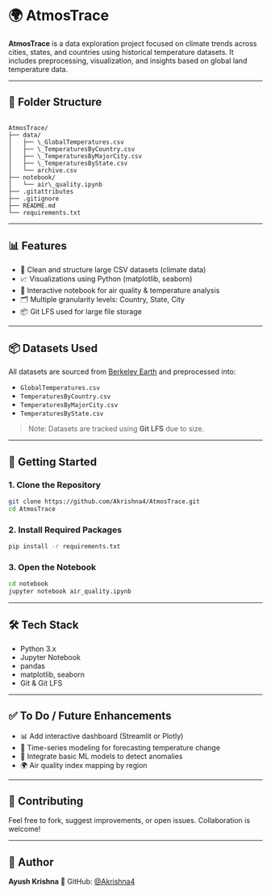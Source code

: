 # 🌍 AtmosTrace

**AtmosTrace** is a data exploration project focused on climate trends across cities, states, and countries using historical temperature datasets. It includes preprocessing, visualization, and insights based on global land temperature data.

---

## 📁 Folder Structure

```

AtmosTrace/
├── data/
│   ├── \_GlobalTemperatures.csv
│   ├── \_TemperaturesByCountry.csv
│   ├── \_TemperaturesByMajorCity.csv
│   ├── \_TemperaturesByState.csv
│   └── archive.csv
├── notebook/
│   └── air\_quality.ipynb
├── .gitattributes
├── .gitignore
├── README.md
└── requirements.txt

````

---

## 📊 Features

- 🧹 Clean and structure large CSV datasets (climate data)
- 📈 Visualizations using Python (matplotlib, seaborn)
- 📓 Interactive notebook for air quality & temperature analysis
- 🗂️ Multiple granularity levels: Country, State, City
- 📦 Git LFS used for large file storage

---

## 📦 Datasets Used

All datasets are sourced from [Berkeley Earth](http://berkeleyearth.org/) and preprocessed into:

- `GlobalTemperatures.csv`
- `TemperaturesByCountry.csv`
- `TemperaturesByMajorCity.csv`
- `TemperaturesByState.csv`

> Note: Datasets are tracked using **Git LFS** due to size.

---

## 🚀 Getting Started

### 1. Clone the Repository
```bash
git clone https://github.com/Akrishna4/AtmosTrace.git
cd AtmosTrace
````

### 2. Install Required Packages

```bash
pip install -r requirements.txt
```

### 3. Open the Notebook

```bash
cd notebook
jupyter notebook air_quality.ipynb
```

---

## 🛠 Tech Stack

* Python 3.x
* Jupyter Notebook
* pandas
* matplotlib, seaborn
* Git & Git LFS

---

## ✅ To Do / Future Enhancements

* 📊 Add interactive dashboard (Streamlit or Plotly)
* 🌱 Time-series modeling for forecasting temperature change
* 🧠 Integrate basic ML models to detect anomalies
* 🌍 Air quality index mapping by region

---

## 🤝 Contributing

Feel free to fork, suggest improvements, or open issues. Collaboration is welcome!

---


## 👤 Author

**Ayush Krishna**
📌 GitHub: [@Akrishna4](https://github.com/Akrishna4)

```

```
